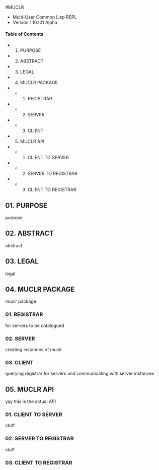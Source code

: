 #MUCLR
*    Multi-User Common Lisp REPL
*    Version 1.10.101 Alpha
#### Table of Contents ####
+ 01. PURPOSE
+ 02. ABSTRACT
+ 03. LEGAL
+ 04. MUCLR PACKAGE
+ + 01. REGISTRAR
+ + 02. SERVER
+ + 03. CLIENT
+ 05. MUCLR API
+ + 01. CLIENT TO SERVER
+ + 02. SERVER TO REGISTRAR
+ + 03. CLIENT TO REGISTRAR
## 01. PURPOSE
purpose
## 02. ABSTRACT
abstract
## 03. LEGAL
legal
## 04. MUCLR PACKAGE
muclr package
### 01. REGISTRAR
for servers to be catalogued
### 02. SERVER
creating instances of muclr
### 03. CLIENT
querying registrar for servers and communicating with server instances
## 05. MUCLR API
yay this is the actual API
### 01. CLIENT TO SERVER
stuff
### 02. SERVER TO REGISTRAR
stuff
### 03. CLIENT TO REGISTRAR